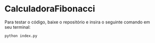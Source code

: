 # CalculadoraFibonacci

Para testar o código, baixe o repositório e insira o seguinte comando em seu terminal:

```
python index.py
```
